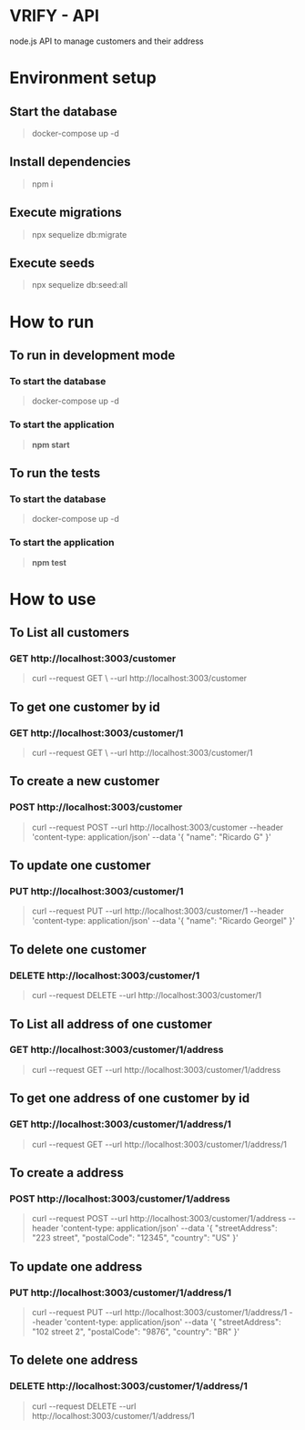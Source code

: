 

# VRIFY - API

node.js API to manage customers and their address

# Environment setup
## Start the database
> docker-compose up -d
## Install dependencies
>npm i
## Execute migrations
>npx sequelize db:migrate
## Execute seeds
>npx sequelize db:seed:all

# How to run
## To run in development mode
### To start the database
> docker-compose up -d

### To start the application
> **npm start**

## To run the tests
### To start the database
> docker-compose up -d

### To start the application
> **npm test**


# How to use
## To List all customers
### GET http://localhost:3003/customer
> curl --request GET \\
  --url http://localhost:3003/customer

## To get one customer by id
### GET http://localhost:3003/customer/1
> curl --request GET \\
  --url http://localhost:3003/customer/1

## To create a new customer
### POST http://localhost:3003/customer
>curl --request POST  --url http://localhost:3003/customer --header 'content-type: application/json' --data '{
	"name": "Ricardo G"
}'

## To update one customer
### PUT http://localhost:3003/customer/1
> curl --request PUT --url http://localhost:3003/customer/1 --header 'content-type: application/json' --data '{
	"name": "Ricardo Georgel"
}'

## To delete one customer
### DELETE http://localhost:3003/customer/1
> curl --request DELETE --url http://localhost:3003/customer/1


## To List all address of one customer
### GET http://localhost:3003/customer/1/address
> curl --request GET --url http://localhost:3003/customer/1/address

## To get one address of one customer by id
### GET http://localhost:3003/customer/1/address/1
> curl --request GET --url http://localhost:3003/customer/1/address/1

## To create a address
### POST http://localhost:3003/customer/1/address
>curl --request POST --url http://localhost:3003/customer/1/address --header 'content-type: application/json' --data '{
	"streetAddress": "223 street",
	"postalCode": "12345",
	"country": "US"
}'

## To update one address
### PUT http://localhost:3003/customer/1/address/1
> curl --request PUT --url http://localhost:3003/customer/1/address/1 --header 'content-type: application/json' --data '{
	"streetAddress": "102 street 2",
	"postalCode": "9876",
	"country": "BR"
}'

## To delete one address
### DELETE http://localhost:3003/customer/1/address/1
> curl --request DELETE --url http://localhost:3003/customer/1/address/1